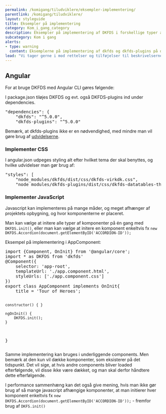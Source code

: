 ```yaml
---
permalink: /komigang/tiludviklere/eksempler-implementering/
parentlink: /komigang/tiludviklere/
layout: styleguide
title: Eksempler på implementering
category: Kom_i_gang_category
description: Eksempler på implementering af DKFDS i forskellige typer af projekter
subcategory: Kom i gang
alerts:
- type: warning
  content: Eksemplerne på implementering af dkfds og dkfds-plugins på denne side er indsendt af brugere af Det Fælles designsystem. Det Fælles Designsystem supporterer ikke disse eksempler.
lead: "Vi tager gerne i mod rettelser og tilføjelser til beskrivelserne på denne side, da brugerne gerne selv er "
---
```

<section>
    <h2>Angular</h2>
    <p>For at bruge DKFDS med Angular CLI gøres følgende:</p>
    <p>I package.json tiløjes DKFDS og evt. også DKFDS­-plugins ind under dependencies.</p>
<pre>
"dependencies": {
    "dkfds": "^5.0.0",
    "dkfds-plugins": "^5.0.0"
</pre>
    <p>Bemærk, at dkfds-plugins ikke er en nødvendighed, med mindre man vil gøre brug af <a href="/udvidelser/">udvidelserne</a>.</p>
    <h3>Implementer CSS</h3>
    <p>I angular.json udpeges styling alt efter hvilket tema der skal benyttes, og hvilke udvidelser man gør brug af:</p>
<pre>
"styles": [
    "node_modules/dkfds/dist/css/dkfds-­virkdk.css",
    "node_modules/dkfds-­plugins/dist/css/dkfds­-datatables­-theme.min.css"
</pre>
    <h3>Implementer JavaScript</h3>
    <p>Javascript kan implementeres på mange måder, og meget afhænger af projektets opbygning, og hvor komponenterne er placeret.</p>
    <p>Man kan vælge at initere alle typer af komponenter på én gang med <code>DKFDS.init()</code>, eller man kan vælge at initere en komponent enkeltvis fx <code>new DKFDS.Accordion(document.getElementByID('ACCORDION-ID'));</code></p>
    <p>Eksempel på implementering i AppComponent:</p>
<pre>
import {Component, OnInit} from '@angular/core';
import * as DKFDS from 'dkfds'
@Component({
    selector: 'app-root',
    templateUrl: './app.component.html',
    styleUrls: ['./app.component.css']
})
export class AppComponent implements OnInit{
    title = 'Tour of Heroes';
    
    constructor() { }
    
    ngOnInit() {
        DKFDS.init();
    }
}
</pre>
    <p>Samme implementering kan bruges i underliggende components. Men bemærk at den kun vil dække komponenter, som eksisterer på det tidspunkt. Det vil sige, at hvis andre components bliver loaded efterfølgende, vil disse ikke være dækket, og man skal derfor håndtere dette efterfølgende.</p>
    <p>I performance sammenhæng kan det også give mening, hvis man ikke gør brug af så mange javascript afhængige komponenter, at man initierer hver komponent enkeltvis fx <code>new DKFDS.Accordion(document.getElementByID('ACCORDION-ID'));</code> - fremfor brug af <code>DKFS.init()</code></p>
</section>
